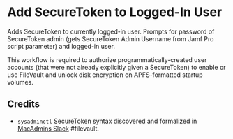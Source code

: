 # Add SecureToken  to Logged-In User

Adds SecureToken to currently logged-in user. Prompts for password of SecureToken admin (gets SecureToken Admin Username from Jamf Pro script parameter) and logged-in user.

This workflow is required to authorize programmatically-created user accounts (that were not already explicitly given a SecureToken) to enable or use FileVault and unlock disk encryption on APFS-formatted startup volumes.

## Credits

- `sysadminctl` SecureToken syntax discovered and formalized in [MacAdmins Slack](https://macadmins.slack.com) #filevault.
